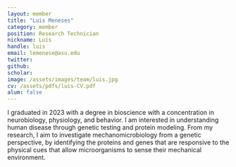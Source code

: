 ```yaml
---
layout: member
title: "Luis Meneses"
category: member 
position: Research Technician
nickname: Luis
handle: luis
email: lemenese@asu.edu
twitter: 
github: 
scholar: 
image: /assets/images/team/luis.jpg
cv: /assets/pdfs/luis-CV.pdf
alum: false
---
```

I graduated in 2023 with a degree in bioscience with a concentration in neurobiology, physiology, and behavior. I am interested in understanding human disease through genetic testing and protein modeling. From my research, I aim to investigate mechanomicrobiology from a genetic perspective, by identifying the proteins and genes that are responsive to the physical cues that allow microorganisms to sense their mechanical environment.  
